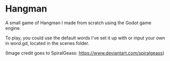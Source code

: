 # Hangman
A small game of Hangman I made from scratch using the Godot game engine.

To play, you could use the default words I've set it up with or input your own in word.gd, located in the scenes folder.

(Image credit goes to SpiralGeass: https://www.deviantart.com/spiralgeass)
